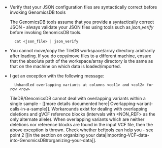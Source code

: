 * Verify that your JSON configuration files are syntactically correct before invoking GenomicsDB tools

    The GenomicsDB tools assume that you provide a syntactically correct JSON - always validate your JSON files using 
tools such as _json_verify_ before invoking GenomicsDB tools.

        cat <json_file> | json_verify

* You cannot move/copy the TileDB workspace/array directory arbitrarily after loading. If you do copy/move files to a different machine, ensure that the absolute path of the workspace/array directory is the same as that on the machine on which data is loaded/imported.
* I get an exception with the following message:

        Unhandled overlapping variants at columns <col1> and <col2> for row <row>

    TileDB/GenomicsDB cannot deal with overlapping variants within a single sample - [[more details documented here| Overlapping-variant-calls-in-a-sample]]. Workarounds exist for dealing with overlapping deletions and gVCF reference blocks (intervals with \<NON_REF\> as the only alternate allele). When overlapping variants which are neither deletions nor reference blocks are found in the input VCF file, then the above exception is thrown. Check whether bcftools can help you - see point 2 [[in the section on organizing your data|Importing-VCF-data-into-GenomicsDB#organizing-your-data]].
